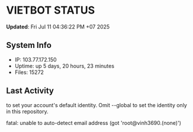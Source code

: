 # VIETBOT STATUS
**Updated**: Fri Jul 11 04:36:22 PM +07 2025

## System Info
- IP: 103.77.172.150
- Uptime: up 5 days, 20 hours, 23 minutes
- Files: 15272

## Last Activity

to set your account's default identity.
Omit --global to set the identity only in this repository.

fatal: unable to auto-detect email address (got 'root@vinh3690.(none)')
